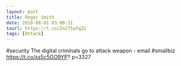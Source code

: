 ```yaml
---
layout: post
title: Roger Smith
date: 2018-08-01 03:00:21
tourl: https://t.co/Zn275afqZ2
tags: [Attack]
---
```

#security The digital criminals go to attack weapon - email #smallbiz https://t.co/ss5c5GO9YP? p=3327